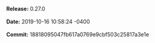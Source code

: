 **Release:** 
0.27.0
<br><br>**Date:** 
2019-10-16 10:58:24 -0400
<br><br>**Commit:** 
18818095047fb617a0769e9cbf503c25817a3e1e
